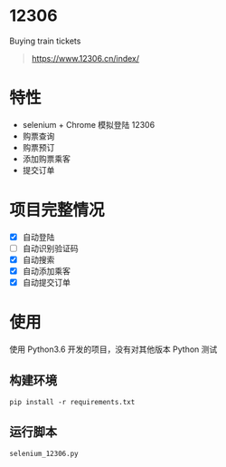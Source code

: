 # 12306
Buying train tickets
 >https://www.12306.cn/index/

# 特性
* selenium + Chrome 模拟登陆 12306
* 购票查询
* 购票预订
* 添加购票乘客
* 提交订单

# 项目完整情况
* [x] 自动登陆
* [ ] 自动识别验证码
* [x] 自动搜索
* [x] 自动添加乘客
* [x] 自动提交订单

# 使用
使用 Python3.6 开发的项目，没有对其他版本 Python 测试

## 构建环境
`pip install -r requirements.txt`

## 运行脚本
`selenium_12306.py`



